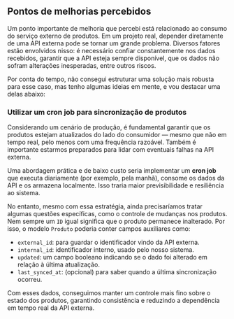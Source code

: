 ## Pontos de melhorias percebidos

Um ponto importante de melhoria que percebi está relacionado ao consumo do serviço externo de produtos. Em um projeto real, depender diretamente de uma API externa pode se tornar um grande problema. Diversos fatores estão envolvidos nisso: é necessário confiar constantemente nos dados recebidos, garantir que a API esteja sempre disponível, que os dados não sofram alterações inesperadas, entre outros riscos.

Por conta do tempo, não consegui estruturar uma solução mais robusta para esse caso, mas tenho algumas ideias em mente, e vou destacar uma delas abaixo:

### Utilizar um cron job para sincronização de produtos

Considerando um cenário de produção, é fundamental garantir que os produtos estejam atualizados do lado do consumidor — mesmo que não em tempo real, pelo menos com uma frequência razoável. Também é importante estarmos preparados para lidar com eventuais falhas na API externa.

Uma abordagem prática e de baixo custo seria implementar um **cron job** que executa diariamente (por exemplo, pela manhã), consome os dados da API e os armazena localmente. Isso traria maior previsibilidade e resiliência ao sistema.

No entanto, mesmo com essa estratégia, ainda precisaríamos tratar algumas questões específicas, como o controle de mudanças nos produtos. Nem sempre um `ID` igual significa que o produto permanece inalterado. Por isso, o modelo `Produto` poderia conter campos auxiliares como:

- `external_id`: para guardar o identificador vindo da API externa.
- `internal_id`: identificador interno, usado pelo nosso sistema.
- `updated`: um campo booleano indicando se o dado foi alterado em relação à última atualização.
- `last_synced_at`: (opcional) para saber quando a última sincronização ocorreu.

Com esses dados, conseguimos manter um controle mais fino sobre o estado dos produtos, garantindo consistência e reduzindo a dependência em tempo real da API externa.
